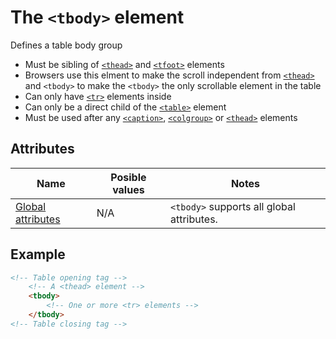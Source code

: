 # The `<tbody>` element
Defines a table body group

- Must be sibling of [`<thead>`](thead.md) and [`<tfoot>`](tfoot.md) elements
- Browsers use this elment to make the scroll independent from [`<thead>`](thead.md) and `<tbody>` to make the `<tbody>` the only scrollable element in the table
- Can only have [`<tr>`](tr.md) elements inside
- Can only be a direct child of the [`<table>`](table.md) element
- Must be used after any [`<caption>`](caption.md), [`<colgroup>`](colgroup.md) or [`<thead>`](thead.md) elements

## Attributes
| Name | Posible values | Notes |
|-|-|-|
| [Global attributes](../first-steps/global-attributes.md) | N/A | `<tbody>` supports all global attributes. |

## Example
```html
<!-- Table opening tag -->
    <!-- A <thead> element -->
    <tbody>
        <!-- One or more <tr> elements -->
    </tbody>
<!-- Table closing tag -->
```